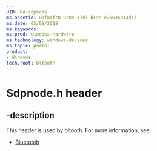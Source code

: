```yaml
---
UID: NA:sdpnode
ms.assetid: 03f84fc0-9c8e-37d3-bcac-e26636d44d47
ms.date: 05/09/2018
ms.keywords: 
ms.prod: windows-hardware
ms.technology: windows-devices
ms.topic: portal
product:
- Windows
tech.root: bltooth
---
```


# Sdpnode.h header


## -description


This header is used by bltooth. For more information, see:

- [Bluetooth](../_bltooth/index.md)
